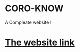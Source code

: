 ﻿# CORO-KNOW

A Compleate website !

# [The website link](https://master.d30jxlgexv1l4v.amplifyapp.com/)
